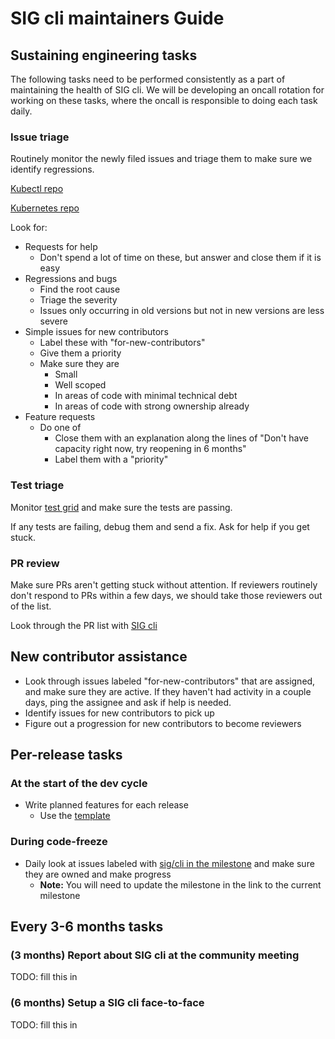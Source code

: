 # SIG cli maintainers Guide

## Sustaining engineering tasks

The following tasks need to be performed consistently as a part of maintaining the health
of SIG cli.  We will be developing an oncall rotation for working on these tasks, where
the oncall is responsible to doing each task daily.

### Issue triage

Routinely monitor the newly filed issues and triage them to make sure we identify regressions.

[Kubectl repo](https://github.com/kubernetes/kubectl/issues)

[Kubernetes repo](https://github.com/kubernetes/kubernetes/issues?utf8=%E2%9C%93&q=is%3Aissue%20is%3Aopen%20label%3Asig%2Fcli)

Look for:

- Requests for help
  - Don't spend a lot of time on these, but answer and close them if it is easy  
- Regressions and bugs
  - Find the root cause
  - Triage the severity
  - Issues only occurring in old versions but not in new versions are less severe
- Simple issues for new contributors
  - Label these with "for-new-contributors"
  - Give them a priority
  - Make sure they are
    - Small
    - Well scoped
    - In areas of code with minimal technical debt
    - In areas of code with strong ownership already
- Feature requests
  - Do one of
    - Close them with an explanation along the lines of "Don't have capacity right now, try reopening in 6 months"
    - Label them with a "priority"

### Test triage

Monitor [test grid](https://testgrid.k8s.io/sig-cli-master)
and make sure the tests are passing.

If any tests are failing, debug them and send a fix.  Ask for help if you get stuck.

### PR review

Make sure PRs aren't getting stuck without attention.  If reviewers routinely don't respond
to PRs within a few days, we should take those reviewers out of the list.

Look through the PR list with [SIG cli](https://github.com/kubernetes/kubernetes/pulls?utf8=%E2%9C%93&q=is%3Apr%20is%3Aopen%20label%3Asig%2Fcli)

## New contributor assistance

- Look through issues labeled "for-new-contributors" that are assigned, and make sure they are active.
  If they haven't had activity in a couple days, ping the assignee and ask if help is needed.
- Identify issues for new contributors to pick up
- Figure out a progression for new contributors to become reviewers

## Per-release tasks

### At the start of the dev cycle

- Write planned features for each release
  - Use the [template](../template.md)

### During code-freeze

- Daily look at issues labeled with [sig/cli in the milestone](https://github.com/kubernetes/kubernetes/issues?utf8=%E2%9C%93&q=is%3Aissue%20is%3Aopen%20label%3Asig%2Fcli%20milestone%3Av1.9%20) and make sure they are owned and make progress
  - **Note:** You will need to update the milestone in the link to the current milestone

## Every 3-6 months tasks

### (3 months) Report about SIG cli at the community meeting

TODO: fill this in

### (6 months) Setup a SIG cli face-to-face

TODO: fill this in
